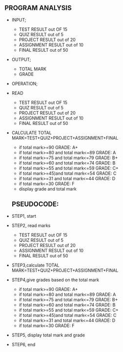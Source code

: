 ## PROGRAM ANALYSIS
- INPUT;
   - TEST RESULT out OF 15
   - QUIZ RESULT out of 5 
   - PROJECT RESULT out of 20 
   - ASSIGNMENT RESULT out of 10 
   - FINAL RESULT out of 50 
- OUTPUT;
   - TOTAL MARK
   - GRADE
- OPERATION; 
 - READ 
   - TEST RESULT out OF 15
   - QUIZ RESULT out of 5 
   - PROJECT RESULT out of 20 
   - ASSIGNMENT RESULT out of 10 
   - FINAL RESULT out of 50 
 - CALCULATE TOTAL MARK=TEST+QUIZ+PROJECT+ASSIGNMENT+FINAL
    - if total mark>=90  GRADE: A+ 
    - if total mark>=80 and total mark<=89  GRADE: A 
    - if total mark>=75 and total mark<=79  GRADE: B+	 	
    - if total mark>=60 and total mark<=74  GRADE: B
    - if total mark>=55 and total mark<=59  GRADE: C+
    - if total mark>=45)and total mark<=54  GRADE: C
    - if total mark>=31 and total mark<=44  GRADE: D	 
    - if total mark<=30  GRADE: F 
    - display grade and total mark

    ## PSEUDOCODE:
- STEP1, start
- STEP2, read marks
  - TEST RESULT out OF 15
  - QUIZ RESULT out of 5 
  - PROJECT RESULT out of 20 
  - ASSIGNMENT RESULT out of 10 
  - FINAL RESULT out of 50
- STEP3,calculate TOTAL MARK=TEST+QUIZ+PROJECT+ASSIGNMENT+FINAL 
- STEP4,give grades based on the total mark
  - if total mark>=90  GRADE: A+ 
  - if total mark>=80 and total mark<=89  GRADE: A 
  - if total mark>=75 and total mark<=79  GRADE: B+
  - if total mark>=60 and total mark<=74  GRADE: B
  - if total mark>=55 and total mark<=59  GRADE: C+
  - if total mark>=45)and total mark<=54  GRADE: C
  - if total mark>=31 and total mark<=44  GRADE: D	 
  - if total mark<=30  GRADE: F
- STEP5, display total mark and grade
- STEP6, end
